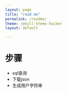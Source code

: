 ```yaml
---
layout: page
title: "read me"
permalink: /readme/
theme: jekyll-theme-hacker
layout: default

---
```


# 步骤
* sql查询
* 下载json
* 生成用户字符串

